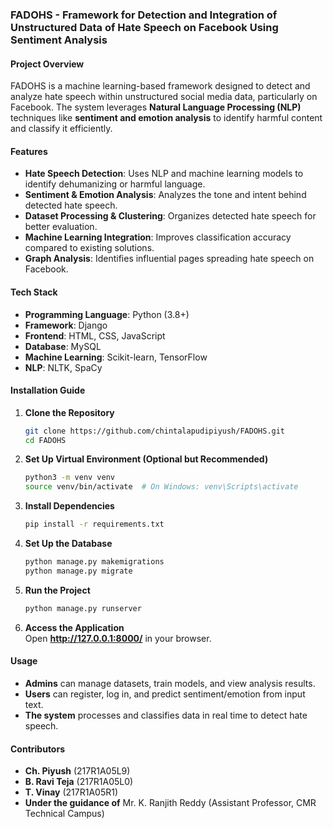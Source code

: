 

### **FADOHS - Framework for Detection and Integration of Unstructured Data of Hate Speech on Facebook Using Sentiment Analysis**  

#### **Project Overview**  
FADOHS is a machine learning-based framework designed to detect and analyze hate speech within unstructured social media data, particularly on Facebook. The system leverages **Natural Language Processing (NLP)** techniques like **sentiment and emotion analysis** to identify harmful content and classify it efficiently.  

#### **Features**  
- **Hate Speech Detection**: Uses NLP and machine learning models to identify dehumanizing or harmful language.  
- **Sentiment & Emotion Analysis**: Analyzes the tone and intent behind detected hate speech.  
- **Dataset Processing & Clustering**: Organizes detected hate speech for better evaluation.  
- **Machine Learning Integration**: Improves classification accuracy compared to existing solutions.  
- **Graph Analysis**: Identifies influential pages spreading hate speech on Facebook.  

#### **Tech Stack**  
- **Programming Language**: Python (3.8+)  
- **Framework**: Django  
- **Frontend**: HTML, CSS, JavaScript  
- **Database**: MySQL  
- **Machine Learning**: Scikit-learn, TensorFlow  
- **NLP**: NLTK, SpaCy  

#### **Installation Guide**  
1. **Clone the Repository**  
   ```sh
   git clone https://github.com/chintalapudipiyush/FADOHS.git
   cd FADOHS
   ```

2. **Set Up Virtual Environment (Optional but Recommended)**  
   ```sh
   python3 -m venv venv
   source venv/bin/activate  # On Windows: venv\Scripts\activate
   ```

3. **Install Dependencies**  
   ```sh
   pip install -r requirements.txt
   ```

4. **Set Up the Database**  
   ```sh
   python manage.py makemigrations
   python manage.py migrate
   ```

5. **Run the Project**  
   ```sh
   python manage.py runserver
   ```

6. **Access the Application**  
   Open **http://127.0.0.1:8000/** in your browser.  

#### **Usage**  
- **Admins** can manage datasets, train models, and view analysis results.  
- **Users** can register, log in, and predict sentiment/emotion from input text.  
- **The system** processes and classifies data in real time to detect hate speech.  

#### **Contributors**  
- **Ch. Piyush** (217R1A05L9)  
- **B. Ravi Teja** (217R1A05L0)  
- **T. Vinay** (217R1A05R1)  
- **Under the guidance of** Mr. K. Ranjith Reddy (Assistant Professor, CMR Technical Campus)  


